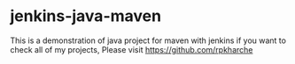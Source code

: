 # jenkins-java-maven
This is a demonstration of java project for maven with jenkins if you want to check all of my projects, Please visit https://github.com/rpkharche
